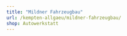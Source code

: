 ```yaml
---
title: "Mildner Fahrzeugbau"
url: /kempten-allgaeu/mildner-fahrzeugbau/
shop: Autowerkstatt
---
```

